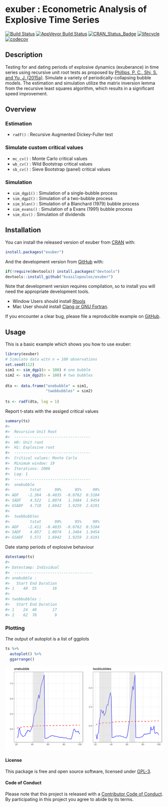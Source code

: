 
<!-- README.md is generated from README.Rmd. Please edit that file -->

# exuber : Econometric Analysis of Explosive Time Series

[![Build
Status](https://travis-ci.org/kvasilopoulos/exuber.svg?branch=master)](https://travis-ci.org/kvasilopoulos/exuber)
[![AppVeyor Build
Status](https://ci.appveyor.com/api/projects/status/github/kvasilopoulos/exuber?branch=master&svg=true)](https://ci.appveyor.com/project/kvasilopoulos/exuber)
[![CRAN\_Status\_Badge](http://www.r-pkg.org/badges/version/exuber)](https://cran.r-project.org/package=exuber)
[![lifecycle](https://img.shields.io/badge/lifecycle-maturing-blue.svg)](https://www.tidyverse.org/lifecycle/#maturing)
[![codecov](https://codecov.io/gh/kvasilopoulos/exuber/branch/master/graph/badge.svg)](https://codecov.io/gh/kvasilopoulos/exuber)

## Description

Testing for and dating periods of explosive dynamics (exuberance) in
time series using recursive unit root tests as proposed by [Phillips, P.
C., Shi, S. and Yu, J. (2015a)](https://doi.org/10.1111/iere.12132).
Simulate a variety of periodically-collapsing bubble models. The
estimation and simulation utilize the matrix inversion lemma from the
recursive least squares algorithm, which results in a significant speed
improvement.

## Overview

### Estimation

  - `radf()` : Recursive Augmented Dickey-Fuller test

### Simulate custom critical values

  - `mc_cv()` : Monte Carlo critical values
  - `wb_cv()` : Wild Bootstrap critical values
  - `sb_cv()` : Sieve Bootstrap (panel) critical values

### Simulation

  - `sim_dgp1()` : Simulation of a single-bubble process
  - `sim_dgp2()` : Simulation of a two-bubble process
  - `sim_blan()` : Simulation of a Blanchard (1979) bubble process
  - `sim_evans()` : Simulation of a Evans (1991) bubble process
  - `sim_div()` : Simulation of dividends

## Installation

You can install the released version of exuber from
[CRAN](https://CRAN.R-project.org) with:

``` r
install.packages("exuber")
```

And the development version from [GitHub](https://github.com/) with:

``` r
if(!require(devtools)) install.packages("devtools")
devtools::install_github("kvasilopoulos/exuber")
```

Note that development version requires compilation, so to install you
will need the appropriate development tools.

  - Window Users should install
    [Rtools](https://cran.r-project.org/bin/windows/Rtools/)
  - Mac User should install [Clang or GNU
    Fortran](https://cran.r-project.org/bin/macosx/tools/).

If you encounter a clear bug, please file a reproducible example on
[GitHub](https://github.com/kvasilopoulos/exuber/issues).

## Usage

This is a basic example which shows you how to use exuber:

``` r
library(exuber)
# Simulate data witn n = 100 observations
set.seed(112)
sim1 <- sim_dgp1(n = 100) # one bubble
sim2 <- sim_dgp2(n = 100) # two bubbles

dta <- data.frame("onebubble" = sim1, 
                  "twobbubbles" = sim2)

ts <- radf(dta, lag = 1)
```

Report t-stats with the assiged critical values

``` r
summary(ts)
#> 
#>  Recursive Unit Root
#>  ----------------------------------
#>  H0: Unit root
#>  H1: Explosive root
#>  ----------------------------------
#>  Critical values: Monte Carlo 
#>  Minimum window: 19 
#>  Iterations: 2000 
#>  Lag: 1 
#>  ----------------------------------
#>  onebubble 
#>         tstat      90%      95%     99%
#> ADF    -2.304  -0.4035  -0.0762  0.5104
#> SADF    4.522   1.0074   1.3484  1.9454
#> GSADF   4.718   1.6942   1.9259  2.6191
#> 
#>  twobbubbles 
#>         tstat      90%      95%     99%
#> ADF    -2.411  -0.4035  -0.0762  0.5104
#> SADF    4.057   1.0074   1.3484  1.9454
#> GSADF   5.571   1.6942   1.9259  2.6191
```

Date stamp periods of explosive behaviour

``` r
datestamp(ts)
#> 
#> Datestamp: Individual
#>  -----------------------------------
#> onebubble :
#>   Start End Duration
#> 1    40  55       16
#> 
#> twobbubbles :
#>   Start End Duration
#> 1    24  40       17
#> 2    62  70        9
```

### Plotting

The output of autoplot is a list of ggplots

``` r
ts %>% 
  autoplot() %>% 
  ggarrange()
```

<img src="inst/figures/readme.png" width="900"/>

#### License

This package is free and open source software, licensed under
[GPL-3](https://github.com/kvasilopoulos/exuber/blob/master/LICENSE).

#### Code of Conduct

Please note that this project is released with a [Contributor Code of
Conduct](https://github.com/kvasilopoulos/exuber/blob/master/CONDUCT.md).
By participating in this project you agree to abide by its terms.
